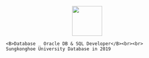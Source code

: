 <p align="center">
         <a href="https://github.com/Hwan0808/Database_Study" target="_self"><img src="https://user-images.githubusercontent.com/57865037/113129065-70f65780-9255-11eb-9925-ca96275beaf1.png" width="80px" height="80px"></img></a>
<p align="center"> 
  
         <B>Database _ Oracle DB & SQL Developer</B><br><br>
         Sungkonghoe University Database in 2019 
</p>



